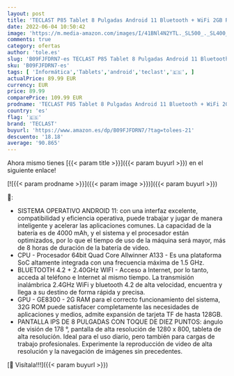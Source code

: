 ```yaml
---
layout: post
title: 'TECLAST P85 Tablet 8 Pulgadas Android 11 Bluetooth + WiFi 2GB RAM 32GB ROM  TF 512GB  HD 1280 * 800 Quad Core'
date: 2022-06-04 10:50:42
image: 'https://m.media-amazon.com/images/I/41BNl4N2YTL._SL500_._SL400_.jpg'
comments: true
category: ofertas
author: 'tole.es'
slug: 'B09FJFDRN7-es TECLAST P85 Tablet 8 Pulgadas Android 11 Bluetooth + WiFi...'
sku: 'B09FJFDRN7-es'
tags: [ 'Informática','Tablets','android','teclast','🇪🇸', ]
actualPrice: 89.99 EUR
currency: EUR
price: 89.99
comparePrice: 109.99 EUR
prodname: 'TECLAST P85 Tablet 8 Pulgadas Android 11 Bluetooth + WiFi 2GB RAM 32GB ROM  TF 512GB  HD 1280 * 800 Quad Core'
country: 'es'
flag: '🇪🇸'
brand: 'TECLAST'
buyurl: 'https://www.amazon.es/dp/B09FJFDRN7/?tag=tolees-21'
descuento: '18.18'
average: '90.865'
---
```


Ahora mismo tienes [{{< param title >}}]({{< param buyurl >}}) en el siguiente enlace!

[![{{< param prodname >}}]({{< param image >}})]({{< param buyurl >}})

🔎:

- SISTEMA OPERATIVO ANDROID 11: con una interfaz excelente, compatibilidad y eficiencia operativa, puede trabajar y jugar de manera inteligente y acelerar las aplicaciones comunes. La capacidad de la batería es de 4000 mAh, y el sistema y el procesador están optimizados, por lo que el tiempo de uso de la máquina será mayor, más de 8 horas de duración de la batería de video.
- CPU - Procesador 64bit Quad Core Allwinner A133 - Es una plataforma SoC altamente integrada con una frecuencia máxima de 1.5 GHz.
- BLUETOOTH 4.2 + 2.40GHz WIFI - Acceso a Internet, por lo tanto, acceda al teléfono e Internet al mismo tiempo. La transmisión inalámbrica 2.4GHz WiFi y bluetooth 4.2 de alta velocidad, encuentra y llega a su destino de forma rápida y precisa.
- GPU - GE8300 - 2G RAM para el correcto funcionamiento del sistema, 32G ROM puede satisfacer completamente las necesidades de aplicaciones y medios, admite expansión de tarjeta TF de hasta 128GB.
- PANTALLA IPS DE 8 PULGADAS CON TOQUE DE DIEZ PUNTOS: ángulo de visión de 178 °, pantalla de alta resolución de 1280 x 800, tableta de alta resolución. Ideal para el uso diario, pero también para cargas de trabajo profesionales. Experimente la reproducción de video de alta resolución y la navegación de imágenes sin precedentes.

[🛒 Visítala!!!]({{< param buyurl >}})
